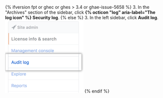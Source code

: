 {% ifversion fpt or ghec or ghes > 3.4 or ghae-issue-5658 %}
3. In the "Archives" section of the  sidebar, click **{% octicon "log" aria-label="The log icon" %} Security log**.
{% else  %}
3. In the left sidebar, click **Audit log**.
![Audit log tab](/assets/images/enterprise/site-admin-settings/audit-log-tab.png)
{% endif %}

